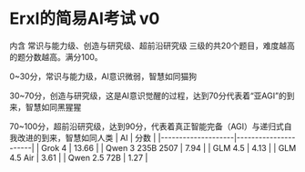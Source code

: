 # Erxl的简易AI考试 v0
内含 常识与能力级、创造与研究级、超前沿研究级 三级的共20个题目，难度越高的题分数越高。满分100。

0\~30分，常识与能力级，AI意识微弱，智慧如同猫狗

30\~70分，创造与研究级，这是AI意识觉醒的过程，达到70分代表着“亚AGI”的到来，智慧如同黑猩猩

70\~100分，超前沿研究级，达到90分，代表着真正智能完备（AGI）与递归式自我改进的到来，智慧如同人类
| AI                  |  分数 |
|--------------------|----------------------|
| Grok 4                    |  13.66         |
| Qwen 3 235B 2507         | 7.94             |
| GLM 4.5                  | 4.13              |
| GLM 4.5 Air              | 3.61              |
| Qwen 2.5 72B             | 1.27         |
